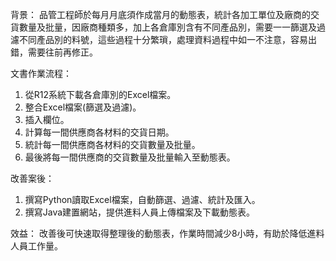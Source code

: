 背景：
品管工程師於每月月底須作成當月的動態表，統計各加工單位及廠商的交貨數量及批量，因廠商種類多，加上各倉庫別含有不同產品別，需要一一篩選及過濾不同產品別的料號，這些過程十分繁瑣，處理資料過程中如一不注意，容易出錯，需要往前再修正。

文書作業流程：
1. 從R12系統下載各倉庫別的Excel檔案。
2. 整合Excel檔案(篩選及過濾)。
3. 插入欄位。
4. 計算每一間供應商各材料的交貨日期。
5. 統計每一間供應商各材料的交貨數量及批量。
6. 最後將每一間供應商的交貨數量及批量輸入至動態表。

改善案後：
1. 撰寫Python讀取Excel檔案，自動篩選、過濾、統計及匯入。
2. 撰寫Java建置網站，提供進料人員上傳檔案及下載動態表。

效益：
改善後可快速取得整理後的動態表，作業時間減少8小時，有助於降低進料人員工作量。
